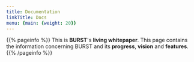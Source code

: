 ```yaml
---
title: Documentation
linkTitle: Docs
menu: {main: {weight: 20}}
---
```


{{% pageinfo %}}
This is **BURST**'s **living whitepaper**. This page contains the information concerning BURST and its **progress**, **vision** and **features**.
{{% /pageinfo %}}
